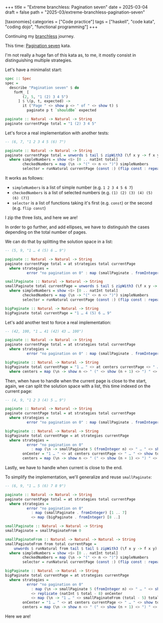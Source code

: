 +++
title = "Extreme branchless: Pagination seven"
date = 2025-03-04
draft = false
path = "2025-03/extreme-branchless-pagination-seven"

[taxonomies]
categories = ["Code practice"]
tags = ["haskell", "code kata", "coding dojo", "functional programming"]
+++

Continuing my [branchless](@/blog/2024-11-05_extreme-branchess-2.md) journey.

This time: [Pagination seven](https://codingdojo.org/kata/PaginationSeven/) kata.

I'm not really a huge fan of this kata as, to me, it mostly consist in
distinguishing multiple strategies.

Let's have a minimalist start:

```haskell
spec :: Spec
spec =
  describe "Pagination seven" $ do
    forM_ [
        (2, 5, "1 (2) 3 4 5")
      ] $ \(p, t, expected) ->
        it ("Page " <> show p <> " of " <> show t) $
          paginate p t `shouldBe` expected

paginate :: Natural -> Natural -> String
paginate currentPage total = "1 (2) 3 4 5"
```

Let's force a real implementation with another tests:

```haskell
-- (6, 7, "1 2 3 4 5 (6) 7")

paginate :: Natural -> Natural -> String
paginate currentPage total = unwords $ tail $ zipWith3 (\f x y -> f x y) selector simpleNumbers checkedNumbers
  where simpleNumbers = show <$> [0 .. natInt total]
        checkedNumbers = map (\n -> "(" <> n <> ")") simpleNumbers
        selector = runNatural currentPage (const :) (flip const : repeat const)
```

It works as follows:

* `simpleNumbers` is a list of simple number (e.g. `1 2 3 4 5 6 7`)
* `checkedNumbers` is a list of selected numbers (e.g. `(1) (2) (3) (4) (5) (6) (7)`)
* `selector` is a list of functions taking it's first (e.g. `const`) or the second (e.g. `flip const`)

I zip the three lists, and here we are!

In order to go further, and add ellipses, we have to distinguish the cases
depending on the total number of pages.

We can do that by splitting the solution space in a list:

```haskell
-- (5, 9, "1 … 4 (5) 6 … 9")

paginate :: Natural -> Natural -> String
paginate currentPage total = at strategies total currentPage
  where strategies =
          error "no pagination on 0" : map (smallPaginate . fromInteger) [1 .. 7] <> map (bigPaginate . fromInteger) [8 ..]

smallPaginate :: Natural -> Natural -> String
smallPaginate total currentPage = unwords $ tail $ zipWith3 (\f x y -> f x y) selector simpleNumbers checkedNumbers
  where simpleNumbers = show <$> [0 .. natInt total]
        checkedNumbers = map (\n -> "(" <> n <> ")") simpleNumbers
        selector = runNatural currentPage (const :) (flip const : repeat const)

bigPaginate :: Natural -> Natural -> String
bigPaginate total currentPage = "1 … 4 (5) 6 … 9"
```

Let's add another test to force a real implementation:

```haskell
-- (42, 100, "1 … 41 (42) 43 … 100")

paginate :: Natural -> Natural -> String
paginate currentPage total = at strategies total currentPage
  where strategies =
          error "no pagination on 0" : map (smallPaginate . fromInteger) [1 .. 7] <> map (bigPaginate . fromInteger) [8 ..]

bigPaginate :: Natural -> Natural -> String
bigPaginate total currentPage = "1 … " <> at centers currentPage <> " … " <> show total
  where centers = map (\n -> show n <> " (" <> show (n + 1) <> ") " <> show (n + 2)) [-1 :: Int .. ]
```

Then, when have to handle when the current page is close to the
start, again, we can split the solution space with a list, this time indexed on
the current page:

```haskell
-- (4, 9, "1 2 3 (4) 5 … 9")

paginate :: Natural -> Natural -> String
paginate currentPage total = at strategies total currentPage
  where strategies =
          error "no pagination on 0" : map (smallPaginate . fromInteger) [1 .. 7] <> map (bigPaginate . fromInteger) [8 ..]

bigPaginate :: Natural -> Natural -> String
bigPaginate total currentPage = at strategies currentPage
  where strategies =
          error "no pagination on 0"
            : map (\n -> smallPaginate 5 (fromInteger n) <> " … " <> show total) [1 .. 4] <> repeat onCenter
        onCenter = "1 … " <> at centers currentPage <> " … " <> show total
        centers = map (\n -> show n <> " (" <> show (n + 1) <> ") " <> show (n + 2)) [-1 :: Int .. ]
```

Lastly, we have to handle when current is close to the end.

To simplify the implementation, we'll generalize and reuse `smallPaginate`:

```haskell
-- (6, 9, "1 … 5 (6) 7 8 9")

paginate :: Natural -> Natural -> String
paginate currentPage total = at strategies total currentPage
  where strategies =
          error "no pagination on 0"
            : map (smallPaginate . fromInteger) [1 .. 7]
            <> map (bigPaginate . fromInteger) [8 ..]

smallPaginate :: Natural -> Natural -> String
smallPaginate = smallPaginateFrom 0

smallPaginateFrom :: Natural -> Natural -> Natural -> String
smallPaginateFrom from total currentPage =
    unwords $ runNatural from tail $ tail $ zipWith3 (\f x y -> f x y) selector simpleNumbers checkedNumbers
  where simpleNumbers = show <$> [0 .. natInt total]
        checkedNumbers = map (\n -> "(" <> n <> ")") simpleNumbers
        selector = runNatural currentPage (const :) (flip const : repeat const)

bigPaginate :: Natural -> Natural -> String
bigPaginate total currentPage = at strategies currentPage
  where strategies =
          error "no pagination on 0"
            : map (\n -> smallPaginate 5 (fromInteger n) <> " … " <> show total) [1 .. 4]
            <> replicate (natInt $ total - 8) onCenter
            <> map (\n -> "1 … " <> smallPaginateFrom (total - 5) total (total - 4 + fromInteger n)) [1 .. 4]
        onCenter = "1 … " <> at centers currentPage <> " … " <> show total
        centers = map (\n -> show n <> " (" <> show (n + 1) <> ") " <> show (n + 2)) [-1 :: Int .. ]
```

Here we are!

